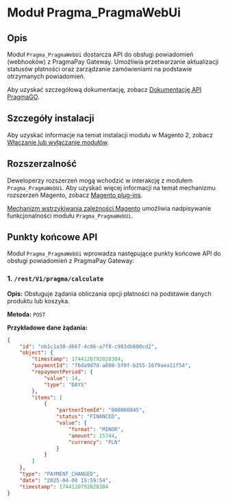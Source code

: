 # Moduł Pragma_PragmaWebUi

## Opis

Moduł `Pragma_PragmaWebUi` dostarcza API do obsługi powiadomień (webhooków) z PragmaPay Gateway. Umożliwia przetwarzanie aktualizacji statusów płatności oraz zarządzanie zamówieniami na podstawie otrzymanych powiadomień.

Aby uzyskać szczegółową dokumentację, zobacz [Dokumentację API PragmaGO](https://pragma-pay.readme.io/reference/powiadomienia-z-systemu-pragmago).

## Szczegóły instalacji

Aby uzyskać informacje na temat instalacji modułu w Magento 2, zobacz [Włączanie lub wyłączanie modułów](https://devdocs.magento.com/guides/v2.4/install-gde/install/cli/install-cli-subcommands-enable.html).

## Rozszerzalność

Deweloperzy rozszerzeń mogą wchodzić w interakcję z modułem `Pragma_PragmaWebUi`. Aby uzyskać więcej informacji na temat mechanizmu rozszerzeń Magento, zobacz [Magento plug-ins](https://devdocs.magento.com/guides/v2.4/extension-dev-guide/plugins.html).

[Mechanizm wstrzykiwania zależności Magento](https://devdocs.magento.com/guides/v2.4/extension-dev-guide/depend-inj.html) umożliwia nadpisywanie funkcjonalności modułu `Pragma_PragmaWebUi`.

## Punkty końcowe API

Moduł `Pragma_PragmaWebUi` wprowadza następujące punkty końcowe API do obsługi powiadomień z PragmaPay Gateway:

### 1. `/rest/V1/pragma/calculate`

**Opis:**
Obsługuje żądania obliczania opcji płatności na podstawie danych produktu lub koszyka.

**Metoda:** `POST`

**Przykładowe dane żądania:**
```json
{
    "id": "eb1c1a38-d667-4c06-a7f8-c983db600cd2",
    "object": {
        "timestamp": 1744120792028304,
        "paymentId": "76da9d7d-a898-5f0f-b255-16f9aea11f54",
        "repaymentPeriod": {
            "value": 14,
            "type": "DAYS"
        },
        "items": [
            {
                "partnerItemId": "000000045",
                "status": "FINANCED",
                "value": {
                    "format": "MINOR",
                    "amount": 15744,
                    "currency": "PLN"
                }
            }
        ]
    },
    "type": "PAYMENT_CHANGED",
    "date": "2025-04-08 15:59:54",
    "timestamp": 1744120792028304
}

